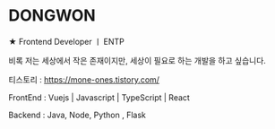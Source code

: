 # DONGWON
 


★ Frontend Developer ㅣ ENTP

비록 저는 세상에서 작은 존재이지만, 세상이 필요로 하는 개발을 하고 싶습니다.



티스토리 : https://mone-ones.tistory.com/

FrontEnd : Vuejs | Javascript | TypeScript | React

Backend : Java, Node, Python , Flask 
